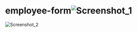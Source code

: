 # employee-form![Screenshot_1](https://user-images.githubusercontent.com/83496993/162112413-a69ca615-a152-4fc5-bb46-ff627ee56f68.png)
![Screenshot_2](https://user-images.githubusercontent.com/83496993/162112426-ada88ac0-2c94-4dec-9280-8e84c62dec65.png)
